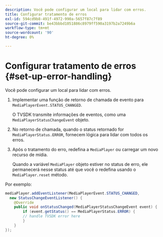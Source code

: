 ```yaml
---
description: Você pode configurar um local para lidar com erros.
title: Configurar tratamento de erros
exl-id: 594cd9b8-491f-4972-990a-5657f87c7f89
source-git-commit: be43bbbd1051886c8979ff590a3197b2a7249b6a
workflow-type: tm+mt
source-wordcount: '90'
ht-degree: 0%

---
```


# Configurar tratamento de erros {#set-up-error-handling}

Você pode configurar um local para lidar com erros.

1. Implementar uma função de retorno de chamada de evento para `MediaPlayerEvent.STATUS_CHANGED`.

   O TVSDK transmite informações de eventos, como uma `MediaPlayerStatusChangeEvent` objeto.
1. No retorno de chamada, quando o status retornado for `MediaPlayerStatus.ERROR`, fornecem lógica para lidar com todos os erros.
1. Após o tratamento do erro, redefina a `MediaPlayer` ou carregar um novo recurso de mídia.

   Quando a variável `MediaPlayer` objeto estiver no status de erro, ele permanecerá nesse status até que você o redefina usando o `MediaPlayer.reset` método.

<!--<a id="example_E74BB605ED08450295B8902F1E4BB8F5"></a>-->

Por exemplo:

```java
mediaPlayer.addEventListener(MediaPlayerEvent.STATUS_CHANGED,  
  new StatusChangeEventListener() { 
    @Override 
    public void onStatusChanged(MediaPlayerStatusChangeEvent event) { 
        if (event.getStatus() == MediaPlayerStatus.ERROR) { 
        // handle TVSDK error here 
        } 
    } 
});
```
